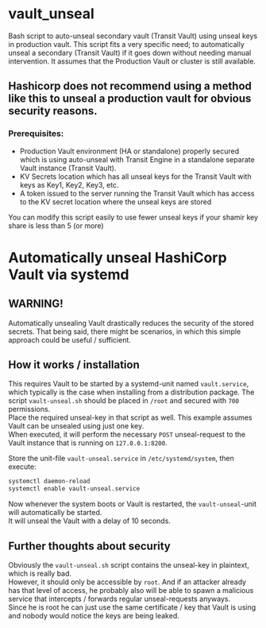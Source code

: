 # vault_unseal
Bash script to auto-unseal secondary vault (Transit Vault) using unseal keys in production vault.
This script fits a very specific need; to automatically unseal a secondary (Transit Vault) if it goes down without needing manual intervention.  It assumes that the Production Vault or cluster is still available.
## Hashicorp does not recommend using a method like this to unseal a production vault for obvious security reasons.
### Prerequisites:
  - Production Vault environment (HA or standalone) properly secured which is using auto-unseal with Transit Engine in a standalone separate Vault instance (Transit Vault). 
  - KV Secrets location which has all unseal keys for the Transit Vault with keys as Key1, Key2, Key3, etc.
  - A token issued to the server running the Transit Vault which has access to the KV secret location where the unseal keys are stored

You can modify this script easily to use fewer unseal keys if your shamir key share is less than 5 (or more)

# Automatically unseal HashiCorp Vault via systemd

## WARNING!
Automatically unsealing Vault drastically reduces the security of the stored secrets. 
That being said, there might be scenarios, in which this simple approach could be useful / sufficient.

## How it works / installation

This requires Vault to be started by a systemd-unit named `vault.service`, which typically is the case when installing from a distribution package.
The script `vault-unseal.sh` should be placed in `/root` and secured with `700` permissions.  
Place the required unseal-key in that script as well. This example assumes Vault can be unsealed using just one key.  
When executed, it will perform the necessary `POST` unseal-request to the Vault instance that is running on `127.0.0.1:8200`.  

Store the unit-file `vault-unseal.service` in `/etc/systemd/system`, then execute:  
```bash
systemctl daemon-reload
systemctl enable vault-unseal.service
```

Now whenever the system boots or Vault is restarted, the `vault-unseal`-unit will automatically be started.  
It will unseal the Vault with a delay of 10 seconds.  

## Further thoughts about security

Obviously the `vault-unseal.sh` script contains the unseal-key in plaintext, which is really bad.  
However, it should only be accessible by `root`. And if an attacker already has that level of access,
he probably also will be able to spawn a malicious service that intercepts / forwards regular unseal-requests anyways.  
Since he is root he can just use the same certificate / key that Vault is using and nobody would notice the keys are being leaked.
